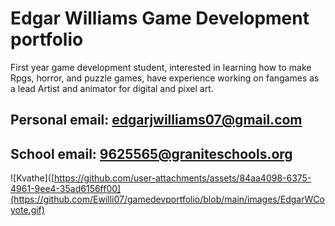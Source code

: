 # Edgar Williams Game Development portfolio
First year game development student, interested in learning how to make Rpgs, horror, and puzzle games, have experience working on fangames as a lead Artist and animator for digital and pixel art.

## Personal email: edgarjwilliams07@gmail.com      
## School email: 9625565@graniteschools.org

![Kvathe]([https://github.com/user-attachments/assets/84aa4098-6375-4961-9ee4-35ad6156ff00](https://github.com/Ewilli07/gamedevportfolio/blob/main/images/EdgarWCoyote.gif)
